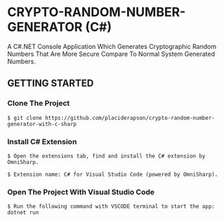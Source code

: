 # CRYPTO-RANDOM-NUMBER-GENERATOR (C#)
A C#.NET Console Application Which Generates Cryptographic Random Numbers That Are More Secure Compare To Normal System Generated Numbers.

## GETTING STARTED

### Clone The Project

```
$ git clone https://github.com/placiderapson/crypto-random-number-generator-with-c-sharp
```

### Install C# Extension

```
$ Open the extensions tab, find and install the C# extension by OmniSharp. 
```
```
$ Extension name: C# for Visual Studio Code (powered by OmniSharp).
```

### Open The Project With Visual Studio Code

```
$ Run the following command with VSCODE terminal to start the app: dotnet run
```
